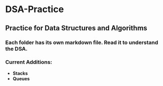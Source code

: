 # DSA-Practice
## Practice for Data Structures and Algorithms
### Each folder has its own markdown file. Read it to understand the DSA.

### Current Additions:
- **Stacks**
- **Queues**

